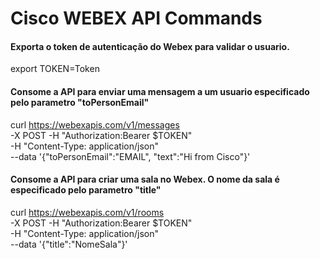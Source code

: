 # Cisco WEBEX API Commands


#### Exporta o token de autenticação do Webex para validar o usuario.
export TOKEN=Token 

#### Consome a API para enviar uma mensagem a um usuario especificado pelo parametro "toPersonEmail"
curl https://webexapis.com/v1/messages \
 -X POST -H "Authorization:Bearer $TOKEN" \
 -H "Content-Type: application/json" \
 --data '{"toPersonEmail":"EMAIL", "text":"Hi from Cisco"}'

#### Consome a API para criar uma sala no Webex. O nome da sala é especificado pelo parametro "title"
 curl https://webexapis.com/v1/rooms \
 -X POST -H "Authorization:Bearer $TOKEN" \
 -H "Content-Type: application/json" \
 --data '{"title":"NomeSala"}'
